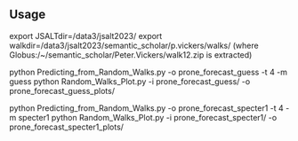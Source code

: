 ## Usage

export JSALTdir=/data3/jsalt2023/
export walkdir=/data3/jsalt2023/semantic_scholar/p.vickers/walks/ (where Globus:/~/semantic_scholar/Peter.Vickers/walk12.zip is extracted)

python Predicting_from_Random_Walks.py -o prone_forecast_guess -t 4 -m guess 
python Random_Walks_Plot.py -i prone_forecast_guess/ -o prone_forecast_guess_plots/

python Predicting_from_Random_Walks.py -o prone_forecast_specter1 -t 4 -m specter1 
python Random_Walks_Plot.py -i prone_forecast_specter1/ -o prone_forecast_specter1_plots/

